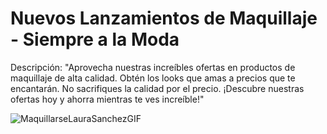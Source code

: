 

<h1> Nuevos Lanzamientos de Maquillaje - Siempre a la Moda</h1>

Descripción: "Aprovecha nuestras increíbles ofertas en productos de maquillaje de alta calidad. Obtén los looks que amas a precios que te encantarán. No sacrifiques la calidad por el precio. ¡Descubre nuestras ofertas hoy y ahorra mientras te ves increíble!"

![MaquillarseLauraSanchezGIF](https://github.com/CodeSystem2022/Los_Pitufos_E-commerce_final/assets/92487756/84ca8ab7-a724-4b51-9c68-bf5229d1d0df)
